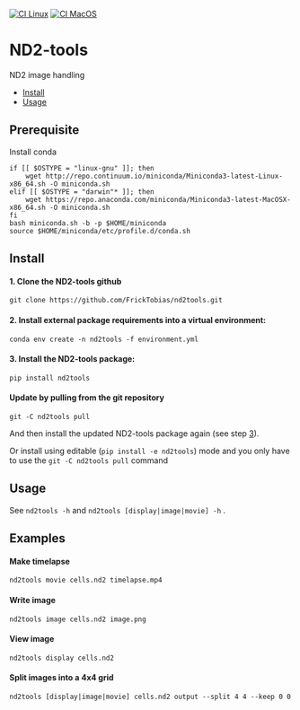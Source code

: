 [![CI Linux](https://github.com/FrickTobias/nd2tools/actions/workflows/ci_linux.yaml/badge.svg?branch=main&event=schedule)](https://github.com/FrickTobias/nd2tools/actions/workflows/ci_linux.yaml) [![CI MacOS](https://github.com/FrickTobias/nd2tools/actions/workflows/ci_macos.yaml/badge.svg?branch=main&event=schedule)](https://github.com/FrickTobias/nd2tools/actions/workflows/ci_macos.yaml)

# ND2-tools

ND2 image handling

- [Install](#install)
- [Usage](#usage)

## Prerequisite

Install conda
```
if [[ $OSTYPE = "linux-gnu" ]]; then 
    wget http://repo.continuum.io/miniconda/Miniconda3-latest-Linux-x86_64.sh -O miniconda.sh
elif [[ $OSTYPE = "darwin"* ]]; then 
    wget https://repo.anaconda.com/miniconda/Miniconda3-latest-MacOSX-x86_64.sh -O miniconda.sh
fi
bash miniconda.sh -b -p $HOME/miniconda
source $HOME/miniconda/etc/profile.d/conda.sh
```

## Install

#### 1. Clone the ND2-tools github
```
git clone https://github.com/FrickTobias/nd2tools.git 
```

#### 2. Install external package requirements into a virtual environment:
```
conda env create -n nd2tools -f environment.yml 
```

#### 3. Install the ND2-tools package:
```
pip install nd2tools 
```
   
#### Update by pulling from the git repository
```
git -C nd2tools pull
```

And then install the updated ND2-tools package again (see step [3](#3-install-the-nd2-tools-package)). 

Or install using editable (`pip install -e nd2tools`) mode and you only have to use the 
`git -C nd2tools pull` command

   
## Usage 

See `nd2tools -h` and `nd2tools [display|image|movie] -h` .

## Examples

#### Make timelapse
```
nd2tools movie cells.nd2 timelapse.mp4
```

#### Write image
```
nd2tools image cells.nd2 image.png
```

#### View image
```
nd2tools display cells.nd2 
```

#### Split images into a 4x4 grid
```
nd2tools [display|image|movie] cells.nd2 output --split 4 4 --keep 0 0
```